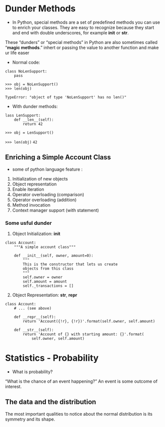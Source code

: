 # Dunder Methods
* In Python, special methods are a set of predefined methods you can use to enrich your classes. They are easy to recognize because they start and end with double underscores, for example __init__ or __str__.

These “dunders” or “special methods” in Python are also sometimes called “**magic methods**.”
inhert or passing the value to another function and make ur life easer 


* Normal code:

```
class NoLenSupport:
    pass

>>> obj = NoLenSupport()
>>> len(obj)
```
`TypeError: "object of type 'NoLenSupport' has no len()"`


* With dunder methods:

```
lass LenSupport:
    def __len__(self):
        return 42

>>> obj = LenSupport()
```

`>>> len(obj)`
`42`


## Enriching a Simple Account Class
*  some of python language feature :
1. Initialization of new objects
2. Object representation
3. Enable iteration
4. Operator overloading (comparison)
5. Operator overloading (addition)
6. Method invocation
7. Context manager support (with statement)


### Some usful dunder 

1. Object Initialization: __init__

```
class Account:
    """A simple account class"""

    def __init__(self, owner, amount=0):
        """
        This is the constructor that lets us create
        objects from this class
        """
        self.owner = owner
        self.amount = amount
        self._transactions = []
```

2. Object Representation: __str__, __repr__

```
class Account:
    # ... (see above)

    def __repr__(self):
        return 'Account({!r}, {!r})'.format(self.owner, self.amount)

    def __str__(self):
        return 'Account of {} with starting amount: {}'.format(
            self.owner, self.amount)

```

# Statistics - Probability

* What is probability?

“What is the chance of an event happening?” An event is some outcome of interest.

## The data and the distribution
The most important qualities to notice about the normal distribution is its symmetry and its shape.


